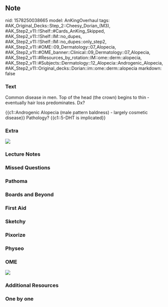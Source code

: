 ## Note
nid: 1578250038665
model: AnKingOverhaul
tags: #AK_Original_Decks::Step_2::Cheesy_Dorian_(M3), #AK_Step2_v11::!Shelf::#Cards_AnKing_Skipped, #AK_Step2_v11::!Shelf::IM::no_dupes, #AK_Step2_v11::!Shelf::IM::no_dupes::only_step2, #AK_Step2_v11::#OME::09_Dermatology::07_Alopecia, #AK_Step2_v11::#OME_banner::Clinical::09_Dermatology::07_Alopecia, #AK_Step2_v11::#Resources_by_rotation::IM::ome::derm::alopecia, #AK_Step2_v11::#Subjects::Dermatology::12_Alopecia::Androgenic_Alopecia, #AK_Step2_v11::Original_decks::Dorian::im::ome::derm::alopecia
markdown: false

### Text
Common disease in men. Top of the head (the crown) begins to thin -
eventually hair loss predominates. Dx?
<div>
  {{c1::Androgenic Alopecia (male pattern baldness) - largely
  cosmetic disease}} Pathology? {{c1::5-DHT is implicated}}
</div>

### Extra
<div><img src="quizlet--i1NNNLm6yO4cGHcgaU8wA_m.jpg"></div>

### Lecture Notes


### Missed Questions


### Pathoma


### Boards and Beyond


### First Aid


### Sketchy


### Pixorize


### Physeo


### OME
<div class="ome-widget">
  <a href=
  "https://onlinemeded.org/spa/dermatology/alopecia/acquire?ref=anki">
  <img src="_OME_AnkiFlashcards_Lesson_5.png"></a>
</div>

### Additional Resources


### One by one

